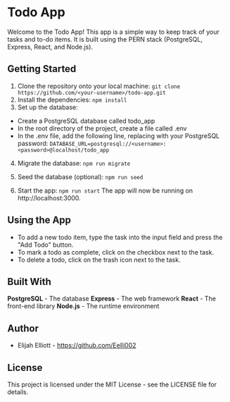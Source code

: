 # Todo App
Welcome to the Todo App! This app is a simple way to keep track of your tasks and to-do items. It is built using the PERN stack (PostgreSQL, Express, React, and Node.js).

## Getting Started
1. Clone the repository onto your local machine:
`git clone https://github.com/<your-username>/todo-app.git`
2. Install the dependencies:
`npm install`
3. Set up the database:
* Create a PostgreSQL database called todo_app
* In the root directory of the project, create a file called .env
* In the .env file, add the following line, replacing <password> with your PostgreSQL password:
`DATABASE_URL=postgresql://<username>:<password>@localhost/todo_app`

4. Migrate the database:
`npm run migrate`

5. Seed the database (optional):
`npm run seed`

6. Start the app:
`npm run start`
The app will now be running on http://localhost:3000.

## Using the App
* To add a new todo item, type the task into the input field and press the "Add Todo" button.
* To mark a todo as complete, click on the checkbox next to the task.
* To delete a todo, click on the trash icon next to the task.

## Built With
**PostgreSQL** - The database
**Express** - The web framework
**React** - The front-end library
**Node.js** - The runtime environment

## Author
* Elijah Elliott - https://github.com/Eelli002


## License
This project is licensed under the MIT License - see the LICENSE file for details.
